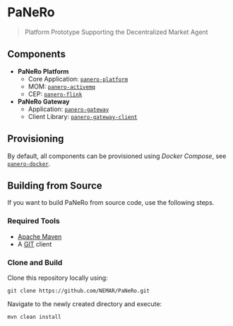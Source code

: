 # PaNeRo

> Platform Prototype Supporting the Decentralized Market Agent

## Components

* **PaNeRo Platform**
    * Core Application: [`panero-platform`](panero-platform)
    * MOM: [`panero-activemq`](panero-activemq)
    * CEP: [`panero-flink`](panero-flink)
* **PaNeRo Gateway**
    * Application: [`panero-gateway`](panero-gateway)
    * Client Library: [`panero-gateway-client`](panero-gateway-client)

## Provisioning

By default, all components can be provisioned using *Docker Compose*, see [`panero-docker`](panero-docker).

## Building from Source

If you want to build PaNeRo from source code, use the following steps.

### Required Tools

* [Apache Maven](http://maven.apache.org/)
* A [GIT](http://git-scm.com/) client

### Clone and Build

Clone this repository locally using:

```shell
git clone https://github.com/NEMAR/PaNeRo.git
```

Navigate to the newly created directory and execute:

```shell
mvn clean install
```
